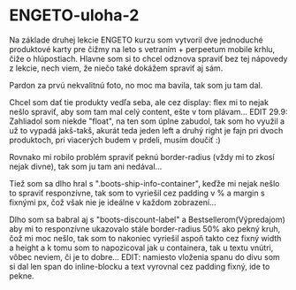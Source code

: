 # ENGETO-uloha-2

Na základe druhej lekcie ENGETO kurzu som vytvoril dve jednoduché produktové karty pre čižmy na leto s vetraním + perpeetum mobile krhlu, čiže o hlúpostiach. Hlavne som si to chcel odznova spraviť bez tej nápovedy z lekcie, nech viem, že niečo také dokážem spraviť aj sám. 

Pardon za prvú nekvalitnú foto, no moc ma bavila, tak som ju tam dal. 

Chcel som dať tie produkty vedľa seba, ale cez display: flex mi to nejak nešlo spraviť, aby som tam mal celý content, ešte v tom plávam... EDIT 29.9: Zahliadol som niekde "float", na ten som úplne zabudol, tak som ho využil a už to vypadá jakš-takš, akurát teda jeden left a druhý right je fajn pri dvoch produktoch, pri viacerých budem v prdeli, musím doučiť :)

Rovnako mi robilo problém spraviť peknú border-radius (vždy mi to zkosí nejak divne), tak som ju tam ani nedával... 

Tiež som sa dlho hral s ".boots-ship-info-container", keďže mi nejak nešlo to spraviť responzívne, tak som to vyriešil cez padding v % a margin s fixnými px, čož však nie je ideálne v každom zobrazení...

Dlho som sa babral aj s "boots-discount-label" a Bestsellerom(Výpredajom) aby mi to responzívne ukazovalo stále border-radius 50% ako pekný kruh, čož mi moc nešlo, tak som to nakoniec vyriešil aspoň takto cez fixný width a height a k tomu som to napozicoval jak u containera, tak u textu vnútri, vôbec neviem, či je to dobre... EDIT: namiesto vloženia spanu do divu som si dal len span do inline-blocku a text vyrovnal cez padding fixný, ide to pekne.

